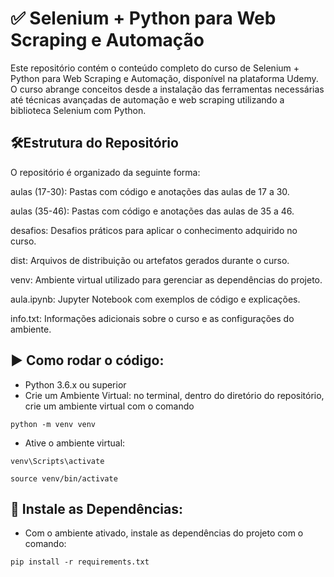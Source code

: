 # ✅ Selenium + Python para Web Scraping e Automação
Este repositório contém o conteúdo completo do curso de Selenium + Python para Web Scraping e Automação, disponível na plataforma Udemy. O curso abrange conceitos desde a instalação das ferramentas necessárias até técnicas avançadas de automação e web scraping utilizando a biblioteca Selenium com Python.

## 🛠️Estrutura do Repositório
O repositório é organizado da seguinte forma:

aulas (17-30): Pastas com código e anotações das aulas de 17 a 30.

aulas (35-46): Pastas com código e anotações das aulas de 35 a 46.

desafios: Desafios práticos para aplicar o conhecimento adquirido no curso.

dist: Arquivos de distribuição ou artefatos gerados durante o curso.

venv: Ambiente virtual utilizado para gerenciar as dependências do projeto.

aula.ipynb: Jupyter Notebook com exemplos de código e explicações.

info.txt: Informações adicionais sobre o curso e as configurações do ambiente.

## ▶️ Como rodar o código:
- Python 3.6.x ou superior
- Crie um Ambiente Virtual: no terminal, dentro do diretório do repositório, crie um ambiente virtual com o comando
```
python -m venv venv
```
- Ative o ambiente virtual:
```
venv\Scripts\activate
```
```
source venv/bin/activate
```

## 📝 Instale as Dependências:

- Com o ambiente ativado, instale as dependências do projeto com o comando:
```
pip install -r requirements.txt

```
